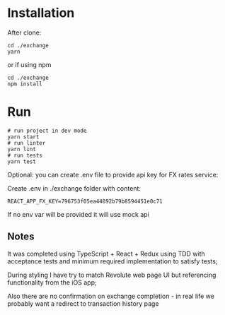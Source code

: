 # Installation

After clone:

```
cd ./exchange
yarn
```

or if using npm
 
```
cd ./exchange
npm install
```

# Run
```
# run project in dev mode
yarn start
# run linter
yarn lint
# run tests
yarn test
```

Optional: you can create .env file to provide api key for FX rates service:

Create .env in ./exchange folder with content:
```
REACT_APP_FX_KEY=796753f05ea44892b79b8594451e0c71
```

If no env var will be provided it will use mock api 

## Notes

It was completed using TypeScript + React + Redux using TDD with acceptance tests and minimum required implementation to satisfy tests;

During styling I have try to match Revolute web page UI but referencing functionality from the iOS app;  

Also there are no confirmation on exchange completion - in real life we probably want a redirect to transaction history page   
 